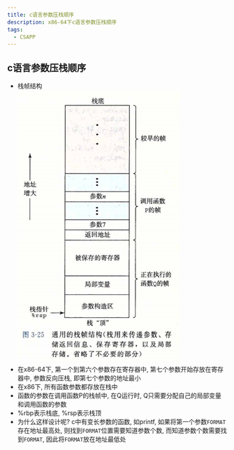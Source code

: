 ```yaml
---
title: c语言参数压栈顺序
description: x86-64下c语言参数压栈顺序
tags:
  - CSAPP
---
```


## c语言参数压栈顺序
* 栈帧结构  
  ![栈帧结构](../stack-args.png)
* 在x86-64下, 第一个到第六个参数存在寄存器中, 第七个参数开始存放在寄存器中, 参数反向压栈, 即第七个参数的地址最小
* 在x86下, 所有函数参数都存放在栈中
* 函数的参数在调用函数P的栈帧中, 在Q运行时, Q只需要分配自己的局部变量和调用函数的参数
* %rbp表示栈底, %rsp表示栈顶
* 为什么这样设计呢? c中有变长参数的函数, 如printf, 如果将第一个参数`FORMAT`存在地址最高处, 则找到`FORMAT`位置需要知道参数个数, 而知道参数个数需要找到`FORMAT`, 因此将`FORMAT`放在地址最低处